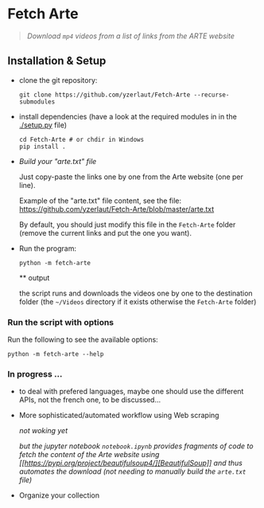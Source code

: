 # Fetch Arte

> *Download `mp4` videos from a list of links from the ARTE website*


## Installation & Setup

- clone the git repository:
    ```
    git clone https://github.com/yzerlaut/Fetch-Arte --recurse-submodules
    ```

- install dependencies (have a look at the required modules in in the [./setup.py](setup.py) file)
    ```
    cd Fetch-Arte # or chdir in Windows
    pip install .
    ```

- *Build your "arte.txt" file*

    Just copy-paste the links one by one from the Arte website (one per line).

    Example of the "arte.txt" file content, see the file: https://github.com/yzerlaut/Fetch-Arte/blob/master/arte.txt

    By default, you should just modify this file in the `Fetch-Arte` folder (remove the current links and put the one you want).

-  Run the program:
    ```
    python -m fetch-arte
    ```

    ** output

    the script runs and downloads the videos one by one to the destination folder (the `~/Videos` directory if it exists otherwise the `Fetch-Arte` folder)

### Run the script with options

Run the following to see the available options:
```
python -m fetch-arte --help
```

### In progress ...


- to deal with prefered languages, maybe one should use the different APIs, not the french one, to be discussed...

- More sophisticated/automated workflow using Web scraping 

    *not woking yet* 

    *but the jupyter notebook `notebook.ipynb` provides fragments of code to fetch the content of the Arte website using [[https://pypi.org/project/beautifulsoup4/][BeautifulSoup]] and thus automates the download (not needing to manually build the `arte.txt` file)*

- Organize your collection

